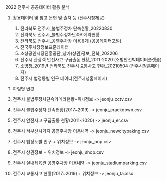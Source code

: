 2022 전주시 공공데이터 활용 분석

1. 활용데이터 및 참고 문헌 및 출처 등
  (전주시청제공)
    1. 전라북도 전주시_불법주정차 단속현황_20220830
    2. 전라북도 전주시_불법주정차단속카메라현황
    3. 전라북도 전주시_공영주차장 이용통계
  (공공데이터포털)
    1. 전국주차장정보표준데이터
    2. 소상공인시장진흥공단_상가(상권)정보_전북_202206
    3. 전주시 관광객 안전사고 구급출동 현황_2011-2020
  (소방안전빅데이터플랫폼)
    1. 소방청_2019년 전라북도 전주시 교통사고 현황_20210504
  (전주시청홈페이지)
    1. 전주시 법정동별 인구 데이터(전주시청홈페이지)

2. 파일명 변경
  1. 전주시 불법주정차단속카메라현황+위치정보 -> jeonju_cctv.csv
  2. 전주시 불법주정차 단속현황(2017~2019) -> jeonju_crackdown.csv	
  3. 전주시 안전사고 구급출동 현황(2011~2020) -> jeonju_er.csv
  4. 전주시 서부신시가지 공영주차장 이용내역 -> jeonju_newcitypaking.csv
  5. 전주시 법정도별 인구 + 위치정보 -> jeonju_pop.csv	
  6. 전주시 상권정보 + 위치정보 -> jeonju_shop.csv
  7. 전주시 실내체육관 공영주차장 이용내역 -> jeonju_stadiumparking.csv
  8. 전주시 교통사고 현황(2017~2019) + 위치정보 -> jeonju_ta.xlsx
